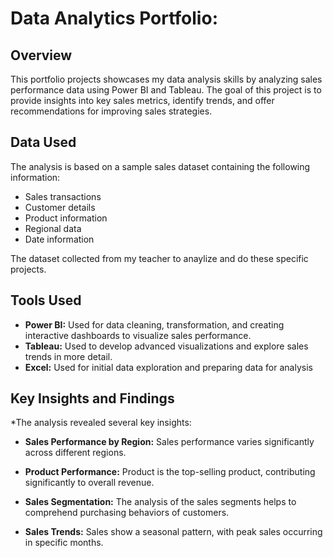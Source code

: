 # Data Analytics Portfolio:

## Overview

This portfolio projects showcases my data analysis skills by analyzing sales performance data using Power BI and Tableau. The goal of this project is to provide insights into key sales metrics, identify trends, and offer recommendations for improving sales strategies.

## Data Used

The analysis is based on a sample sales dataset containing the following information:

* Sales transactions
* Customer details
* Product information
* Regional data
* Date information

The dataset collected from my teacher to anaylize and do these specific projects.

## Tools Used

* **Power BI:** Used for data cleaning, transformation, and creating interactive dashboards to visualize sales performance.
* **Tableau:** Used to develop advanced visualizations and explore sales trends in more detail.
* **Excel:** Used for initial data exploration and preparing data for analysis


## Key Insights and Findings
  *The analysis revealed several key insights:

* **Sales Performance by Region:** Sales performance varies significantly across different regions. 

* **Product Performance:** Product is the top-selling product, contributing significantly to overall revenue.

* **Sales Segmentation:** The analysis of the sales segments helps to comprehend purchasing behaviors of customers.

* **Sales Trends:** Sales show a seasonal pattern, with peak sales occurring in specific months.
